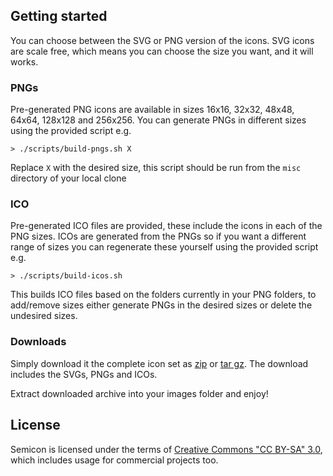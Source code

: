 ## Getting started

You can choose between the SVG or PNG version of the icons. SVG icons are scale free, which means you can choose the size you want, and it will works.

### PNGs

Pre-generated PNG icons are available in sizes 16x16, 32x32, 48x48, 64x64, 128x128 and 256x256.  You can generate PNGs in different sizes using the provided script e.g.

    > ./scripts/build-pngs.sh X

Replace `X` with the desired size, this script should be run from the `misc` directory of your local clone

### ICO

Pre-generated ICO files are provided, these include the icons in each of the PNG sizes.  ICOs are generated from the PNGs so if you want a different range of sizes you can regenerate these yourself using the provided script e.g.

    > ./scripts/build-icos.sh

This builds ICO files based on the folders currently in your PNG folders, to add/remove sizes either generate PNGs in the desired sizes or delete the undesired sizes.

### Downloads

Simply download it the complete icon set as [zip](../../raw/master/downloads/semicon.zip) 
or [tar gz](../../raw/master/downloads/semicon.tar.gz). The download includes the SVGs, PNGs and ICOs.

Extract downloaded archive into your images folder and enjoy!


## License

Semicon is licensed under the terms of 
[Creative Commons \"CC BY-SA\" 3.0](http://creativecommons.org/licenses/by-sa/3.0/deed.en_US), which includes usage for commercial projects too.